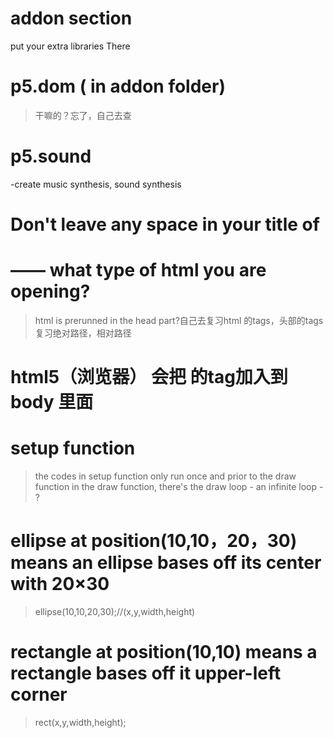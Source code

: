 
# addon section
put your extra libraries There

# p5.dom ( in addon folder)
> 干嘛的？忘了，自己去查
# p5.sound
-create music synthesis, sound synthesis

# Don't leave any space in your title of

# <!DOCTYPE html> —— what type of html you are opening?

>html is prerunned in the head part?自己去复习html 的tags，头部的tags
>复习绝对路径，相对路径

# html5（浏览器） 会把 <canvas>的tag加入到 body 里面

# setup function
> the codes in setup function only run once and prior to the draw function
> in the draw function, there's the draw loop - an infinite loop - ?

# ellipse at position(10,10，20，30)  means an ellipse bases off its center with 20×30
> ellipse(10,10,20,30);//(x,y,width,height)
#
# rectangle at position(10,10) means a rectangle bases off it upper-left corner
>rect(x,y,width,height);
